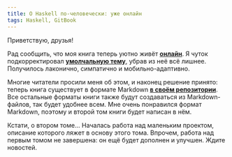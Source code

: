 ```yaml
---
title: О Haskell по-человечески: уже онлайн
tags: Haskell, GitBook
---
```


Приветствую, друзья!

Рад сообщить, что моя книга теперь уютно живёт **<a href="http://ohaskell.ru/fst">онлайн</a>**. Я чуток подкорректировал **<a href="https://github.com/GitbookIO/gitbook/tree/master/theme">умолчальную тему</a>**, убрав из неё всё лишнее. Получилось лаконично, симпатично и мобильно-адаптивно.

Многие читатели просили меня об этом, и наконец решение принято: теперь книга существует в формате Markdown **<a href="https://github.com/denisshevchenko/ohaskell">в своём репозитории</a>**. Все остальные форматы книги также будут создаваться из Markdown-файлов, так будет удобнее всем. Мне очень понравился формат Markdown, поэтому и второй том книги будет написан в нём.

Кстати, о втором томе... Началась работа над маленьким проектом, описание которого ляжет в основу этого тома. Впрочем, работа над первым томом не завершена: он ещё будет дополнен и улучшен. Ждите новостей.
